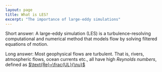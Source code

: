 ```yaml
---
layout: page
title: What is LES?
excerpt: "The importance of large-eddy simulations"
---
```


Short answer: A large-eddy simulation (LES) is a turbulence-resolving computational and numerical method that models flow by solving filtered equations of motion.

Long answer: Most geophysical flows are turbulent. That is, rivers, atmospheric flows, ocean currents etc., all have high _Reynolds numbers_, defined as
[$\text{Re}=\frac{UL}{\nu}$](https://render.githubusercontent.com/render/math?math=%24%5Ctext%7BRe%7D%3D%5Cfrac%7BUL%7D%7B%5Cnu%7D%24)
